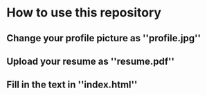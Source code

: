 # How to use this repository

## Change your profile picture as ''profile.jpg''

## Upload your resume as ''resume.pdf''

## Fill in the text in ''index.html''
